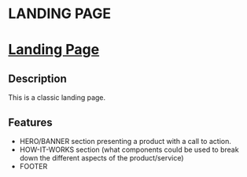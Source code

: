 # LANDING PAGE

# [Landing Page](https://guavalines.github.io/Landing_Page/)

## Description
This is a classic landing page.

## Features
- HERO/BANNER section presenting a product with a call to action.
- HOW-IT-WORKS section (what components could be used to break down the different aspects of the product/service)
- FOOTER
